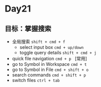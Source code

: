 # Day21

## 目标：掌握搜索
- 全局搜索  `shift + cmd + f`
    - select input box `cmd + up/down`
    - toggle query details `shift + cmd + j`
- quick file navigation `cmd + p` &nbsp; [常用]
- go to Symbol in Workspace `cmd + t`
- go to Symbol in File `cmd + shift + o`
- search commands `cmd + shift + p`
- switch files `ctrl + tab`
